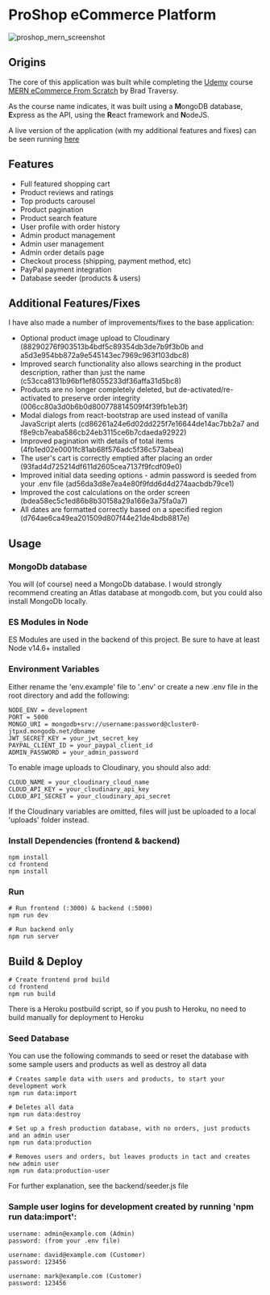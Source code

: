 # ProShop eCommerce Platform

![proshop_mern_screenshot](https://user-images.githubusercontent.com/1767554/108134407-14c4e300-70ae-11eb-9b4b-da05c6a5d09c.png)


## Origins

The core of this application was built while completing the [Udemy](https://www.udemy.com) course [MERN eCommerce From Scratch](https://www.udemy.com/course/mern-ecommerce) by Brad Traversy.

As the course name indicates, it was built using a **M**ongoDB database, **E**xpress as the API, using the **R**eact framework and **N**odeJS.

A live version of the application (with my additional features and fixes) can be seen running [here](https://proshop-daj.herokuapp.com/)

## Features

- Full featured shopping cart
- Product reviews and ratings
- Top products carousel
- Product pagination
- Product search feature
- User profile with order history
- Admin product management
- Admin user management
- Admin order details page
- Checkout process (shipping, payment method, etc)
- PayPal payment integration
- Database seeder (products & users)

## Additional Features/Fixes

I have also made a number of improvements/fixes to the base application:

- Optional product image upload to Cloudinary (88290276f903513b4bdf5c89354db3de7b9f3b0b and a5d3e954bb872a9e545143ec7969c963f103dbc8)
- Improved search functionality also allows searching in the product description, rather than just the name (c53cca8131b96bf1ef8055233df36affa31d5bc8)
- Products are no longer completely deleted, but de-activated/re-activated to preserve order integrity (006cc80a3d0b6b0d800778814509f4f39fb1eb3f)
- Modal dialogs from react-bootstrap are used instead of vanilla JavaScript alerts (cd86261a24e6d02dd225f7e16644de14ac7bb2a7 and f8e9cb7eaba586cb24eb3115ce6b7cdaeda92922)
- Improved pagination with details of total items (4fb1ed02e0001fc81ab68f576adc5f36c573abea)
- The user's cart is correctly emptied after placing an order (93fad4d725214df611d2605cea7137f9fcdf09e0)
- Improved initial data seeding options - admin password is seeded from your .env file (ad56da3d8e7ea4e80f9fdd6d4d274aacbdb79ce1)
- Improved the cost calculations on the order screen (bdea58ec5c1ed86b8b30158a29a166e3a75fa0a7)
- All dates are formatted correctly based on a specified region (d764ae6ca49ea201509d807f44e21de4bdb8817e)

## Usage

### MongoDb database

You will (of course) need a MongoDb database. I would strongly recommend creating an Atlas database at mongodb.com, but you could also install MongoDb locally.

### ES Modules in Node

ES Modules are used in the backend of this project. Be sure to have at least Node v14.6+ installed


### Environment Variables

Either rename the 'env.example' file to '.env' or create a new .env file in the root directory and add the following:

```
NODE_ENV = development
PORT = 5000
MONGO_URI = mongodb+srv://username:password@cluster0-jtpxd.mongodb.net/dbname
JWT_SECRET_KEY = your_jwt_secret_key
PAYPAL_CLIENT_ID = your_paypal_client_id
ADMIN_PASSWORD = your_admin_password
```

To enable image uploads to Cloudinary, you should also add:

```
CLOUD_NAME = your_cloudinary_cloud_name
CLOUD_API_KEY = your_cloudinary_api_key
CLOUD_API_SECRET = your_cloudinary_api_secret
```

If the Cloudinary variables are omitted, files will just be uploaded to a local 'uploads' folder instead.


### Install Dependencies (frontend & backend)

```
npm install
cd frontend
npm install
```

### Run

```
# Run frontend (:3000) & backend (:5000)
npm run dev

# Run backend only
npm run server
```

## Build & Deploy

```
# Create frontend prod build
cd frontend
npm run build
```

There is a Heroku postbuild script, so if you push to Heroku, no need to build manually for deployment to Heroku

### Seed Database

You can use the following commands to seed or reset the database with some sample users and products as well as destroy all data

```
# Creates sample data with users and products, to start your development work
npm run data:import

# Deletes all data
npm run data:destroy

# Set up a fresh production database, with no orders, just products and an admin user
npm run data:production

# Removes users and orders, but leaves products in tact and creates new admin user
npm run data:production-user
```
For further explanation, see the backend/seeder.js file

### Sample user logins for development created by running 'npm run data:import':

```
username: admin@example.com (Admin)
password: (from your .env file)

username: david@example.com (Customer)
password: 123456

username: mark@example.com (Customer)
password: 123456
```
